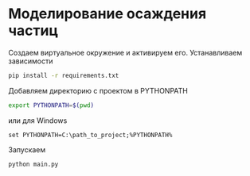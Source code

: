 # Моделирование осаждения частиц

Создаем виртуальное окружение и активируем его. Устанавливаем зависимости

```bash
pip install -r requirements.txt
```

Добавляем директорию с проектом в PYTHONPATH
```bash
export PYTHONPATH=$(pwd)
```

или для Windows

```
set PYTHONPATH=C:\path_to_project;%PYTHONPATH%
```

Запускаем
```bash
python main.py
```



